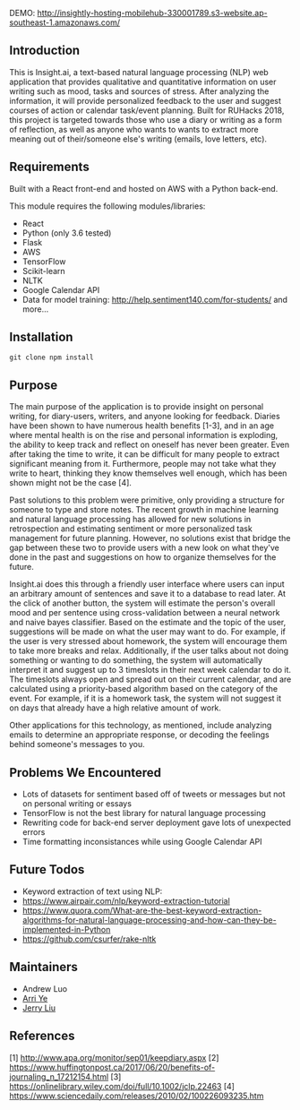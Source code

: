 DEMO: http://insightly-hosting-mobilehub-330001789.s3-website.ap-southeast-1.amazonaws.com/

## Introduction

This is Insight.ai, a text-based natural language processing (NLP) web application that provides qualitative and quantitative information on user writing such as mood, tasks and sources of stress. After analyzing the information, it will provide personalized feedback to the user and suggest courses of action or calendar task/event planning. Built for RUHacks 2018, this project is targeted towards those who use a diary or writing as a form of reflection, as well as anyone who wants to wants to extract more meaning out of their/someone else's writing (emails, love letters, etc).

## Requirements

Built with a React front-end and hosted on AWS with a Python back-end.

This module requires the following modules/libraries:

* React
* Python (only 3.6 tested)
* Flask
* AWS
* TensorFlow
* Scikit-learn
* NLTK
* Google Calendar API
* Data for model training: http://help.sentiment140.com/for-students/
and more...

## Installation

``git clone
npm install``

## Purpose

The main purpose of the application is to provide insight on personal writing, for diary-users, writers, and anyone looking for feedback. Diaries have been shown to have numerous health benefits [1-3], and in an age where mental health is on the rise and personal information is exploding, the ability to keep track and reflect on oneself has never been greater. Even after taking the time to write, it can be difficult for many people to extract significant meaning from it. Furthermore, people may not take what they write to heart, thinking they know themselves well enough, which has been shown might not be the case [4]. 

Past solutions to this problem were primitive, only providing a structure for someone to type and store notes. The recent growth in machine learning and natural language processing has allowed for new solutions in retrospection and estimating sentiment or more personalized task management for future planning. However, no solutions exist that bridge the gap between these two to provide users with a new look on what they've done in the past and suggestions on how to organize themselves for the future.

Insight.ai does this through a friendly user interface where users can input an arbitrary amount of sentences and save it to a database to read later. At the click of another button, the system will estimate the person's overall mood and per sentence using cross-validation between a neural network and naive bayes classifier. Based on the estimate and the topic of the user, suggestions will be made on what the user may want to do. For example, if the user is very stressed about homework, the system will encourage them to take more breaks and relax. Additionally, if the user talks about not doing something or wanting to do something, the system will automatically interpret it and suggest up to 3 timeslots in their next week calendar to do it. The timeslots always open and spread out on their current calendar, and are calculated using a priority-based algorithm based on the category of the event. For example, if it is a homework task, the system will not suggest it on days that already have a high relative amount of work.

Other applications for this technology, as mentioned, include analyzing emails to determine an appropriate response, or decoding the feelings behind someone's messages to you.

## Problems We Encountered

* Lots of datasets for sentiment based off of tweets or messages but not on personal writing or essays
* TensorFlow is not the best library for natural language processing
* Rewriting code for back-end server deployment gave lots of unexpected errors
* Time formatting inconsistances while using Google Calendar API

## Future Todos

* Keyword extraction of text using NLP:
* https://www.airpair.com/nlp/keyword-extraction-tutorial
* https://www.quora.com/What-are-the-best-keyword-extraction-algorithms-for-natural-language-processing-and-how-can-they-be-implemented-in-Python
* https://github.com/csurfer/rake-nltk

## Maintainers

* Andrew Luo
* [Arri Ye](https://github.com/music-mind/)
* [Jerry Liu](https://github.com/jerryliu3)

## References

[1] http://www.apa.org/monitor/sep01/keepdiary.aspx
[2] https://www.huffingtonpost.ca/2017/06/20/benefits-of-journaling_n_17212154.html
[3] https://onlinelibrary.wiley.com/doi/full/10.1002/jclp.22463
[4] https://www.sciencedaily.com/releases/2010/02/100226093235.htm

